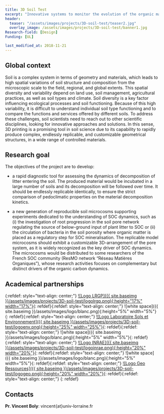 ```yaml
---
title: 3D Soil Test
excerpt: "Innovative systems to monitor the evolution of the organic matter in soils"
header:
  teaser: "/assets/images/projects/3D-soil-test/teaser2.jpg"  
  overlay_image: /assets/images/projects/3D-soil-test/banner1.jpg  
Research-field: [Design]
Funding: [UL]  

last_modified_at: 2018-11-21  
---
```



## Global context 

Soil is a complex system in terms of geometry and materials, which leads to high spatial variations of soil structure and composition from the microscopic scale to the field, regional, and global extents. This spatial diversity and variability depend on land use, soil management, agricultural practices, as well as soil types and climate. Soil diversity is a key factor influencing ecological processes and soil functioning. Because of this high variability, it is difficult to understand individual soil type functioning and to compare the functions and services offered by different soils. To address these challenges, soil scientists need to reach out to other scientific disciplines, looking for innovative approaches and solutions. In this sense, 3D printing is a promising tool in soil science due to its capability to rapidly produce complex, endlessly replicable, and customizable geometrical structures, in a wide range of controlled materials.


## Research goal 

The objectives of the project are to develop: 

- a rapid diagnostic tool for assessing the dynamics of decomposition of litter entering the soil. The produced material would be incubated in a large number of soils and its decomposition will be followed over time. It should be endlessly replicable identically, to ensure the strict comparison of pedoclimatic properties on the material decomposition kinetics.  

- a new generation of reproducible soil microcosms supporting experiments dedicated to the understanding of SOC dynamics, such as (i) the investigation of root progression in the soil pore network regulating the source of below-ground input of plant litter to SOC or (ii) the circulation of bacteria in the soil porosity where organic matter is placed as a regulatory step for SOC mineralisation. The replicable model microcosms should exhibit a customizable 3D-arrangement of the pore system, as it is widely recognized as the key driver of SOC dynamics. The microcosms would be distributed to some researchers of the French SOC community (ResMO network “Réseau Matières Organiques”), whose research activities focuses on complementary but distinct drivers of the organic carbon dynamics. 

## Academical partnerships

{:refdef: style="text-align: center;"}
<a href="https://lrgp-nancy.cnrs.fr">![Logo LRGP]({{ site.baseimg }}/assets/images/projects/3D-soil-test/logolrgp.png){:height="17%" width="17%"}</a>{: refdef}{:refdef: style="text-align: center;"}
![white space]({{ site.baseimg }}/assets/images/logo/blanc.png){:height="5%" width="5%"}{: refdef}{:refdef: style="text-align: center;"}
<a href="https://ensaia.univ-lorraine.fr/fr/content/laboratoire-sols-et-environnement">![Logo Laboratoire Sols et Environnement]({{ site.baseimg }}/assets/images/projects/3D-soil-test/logoenv.png){:height="25%" width="25%"}</a>{: refdef}{:refdef: style="text-align: center;"}
![white space]({{ site.baseimg }}/assets/images/logo/blanc.png){:height="5%" width="5%"}{: refdef}{:refdef: style="text-align: center;"}
<a href="https://www.inrae.fr">![Logo INRAE]({{ site.baseimg }}/assets/images/projects/3D-soil-test/logoinrae.png){:height="20%" width="20%"}</a>{: refdef}{:refdef: style="text-align: center;"}
![white space]({{ site.baseimg }}/assets/images/logo/blanc.png){:height="5%" width="5%"}{: refdef}{:refdef: style="text-align: center;"}
<a href="http://georessources.univ-lorraine.fr">![Logo Geo Ressources]({{ site.baseimg }}/assets/images/projects/3D-soil-test/logogeo.png){:height="20%" width="20%"}</a>{: refdef}{:refdef: style="text-align: center;"}
{: refdef}    


## Contacts 

**Pr. Vincent Boly**: vincent{at}univ-lorraine.fr


